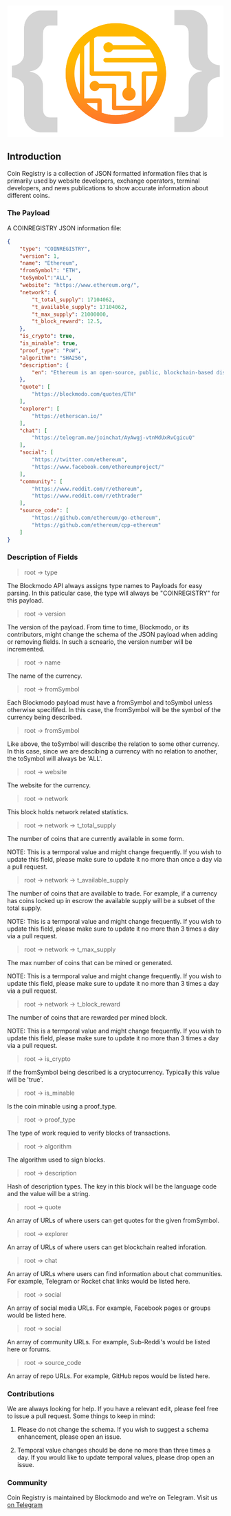 ![](https://github.com/Blockmodo/art/blob/master/coin_registry/output/coin_registry_logo.png)

## Introduction

Coin Registry is a collection of JSON formatted information files that is primarily used by website developers, exchange operators, terminal developers, and news publications to show accurate information about different coins. 

### The Payload

A COINREGISTRY JSON information file: 

```json
{
	"type": "COINREGISTRY",
	"version": 1,
	"name": "Ethereum",
	"fromSymbol": "ETH",
	"toSymbol":"ALL",
	"website": "https://www.ethereum.org/",
	"network": {
		"t_total_supply": 17104062,
		"t_available_supply": 17104062,
		"t_max_supply": 21000000,
		"t_block_reward": 12.5,
	},
	"is_crypto": true,
	"is_minable": true,
	"proof_type": "PoW",
	"algorithm": "SHA256",
	"description": {
		"en": "Ethereum is an open-source, public, blockchain-based distributed computing platform and operating system featuring smart contract functionality. It supports a modified version of Nakamoto consensus via transaction-based state transitions."
	},
	"quote": [
		"https://blockmodo.com/quotes/ETH"
	],
	"explorer": [
		"https://etherscan.io/"
	],
	"chat": [
		"https://telegram.me/joinchat/AyAwgj-vtnMdUxRvCgicuQ"
	],
	"social": [
		"https://twitter.com/ethereum",
		"https://www.facebook.com/ethereumproject/"
	],
	"community": [
		"https://www.reddit.com/r/ethereum",
		"https://www.reddit.com/r/ethtrader"
	],
	"source_code": [
		"https://github.com/ethereum/go-ethereum",
		"https://github.com/ethereum/cpp-ethereum"
	]
}
```

### Description of Fields

> root → type

The Blockmodo API always assigns type names to Payloads for easy parsing. In this paticular case, the type will always be "COINREGISTRY" for this payload.

> root → version

The version of the payload. From time to time, Blockmodo, or its contributors, might change the schema of the JSON payload when adding or removing fields. In such a scneario, the version number will be incremented.

> root → name

The name of the currency.

> root → fromSymbol

Each Blockmodo payload must have a fromSymbol and toSymbol unless otherwise specififed. In this case, the fromSymbol will be the symbol of the currency being described. 

> root → fromSymbol

Like above, the toSymbol will describe the relation to some other currency. In this case, since we are descibing a currency with no relation to another, the toSymbol will always be 'ALL'.

> root → website

The website for the currency.

> root → network

This block holds network related statistics. 

> root → network → t_total_supply

The number of coins that are currently available in some form.

NOTE: This is a termporal value and might change frequently. If you wish to update this field, please make sure to update it no more than once a day via a pull request. 

> root → network → t_available_supply

The number of coins that are available to trade. For example, if a currency has coins locked up in escrow the available supply will be a subset of the total supply. 

NOTE: This is a termporal value and might change frequently. If you wish to update this field, please make sure to update it no more than 3 times a day via a pull request. 


> root → network → t_max_supply

The max number of coins that can be mined or generated.

NOTE: This is a termporal value and might change frequently. If you wish to update this field, please make sure to update it no more than 3 times a day via a pull request. 

> root → network → t_block_reward

The number of coins that are rewarded per mined block.

NOTE: This is a termporal value and might change frequently. If you wish to update this field, please make sure to update it no more than 3 times a day via a pull request. 

> root → is_crypto

If the fromSymbol being described is a cryptocurrency. Typically this value will be 'true'.

> root → is_minable

Is the coin minable using a proof_type.

> root → proof_type

The type of work requied to verify blocks of transactions. 

> root → algorithm

The algorithm used to sign blocks.

> root → description

Hash of description types. The key in this block will be the language code and the value will be a string. 

> root → quote

An array of URLs of where users can get quotes for the given fromSymbol.

> root → explorer

An array of URLs of where users can get blockchain realted inforation.

> root → chat

An array of URLs where users can find information about chat communities. For example, Telegram or Rocket chat links would be listed here.

> root → social

An array of social media URLs. For example, Facebook pages or groups would be listed here. 

> root → social

An array of community URLs. For example, Sub-Reddi's would be listed here or forums.

> root → source_code

An array of repo URLs. For example, GitHub repos would be listed here.

### Contributions

We are always looking for help. If you have a relevant edit, please feel free to issue a pull request. Some things to keep in mind:

1. Please do not change the schema. If you wish to suggest a schema enhancement, please open an issue.

2. Temporal value changes should be done no more than three times a day. If you would like to update temporal values, please drop open an issue.

### Community

Coin Registry is maintained by Blockmodo and we're on Telegram. Visit us [on Telegram](https://t.me/blockmodo_developers)